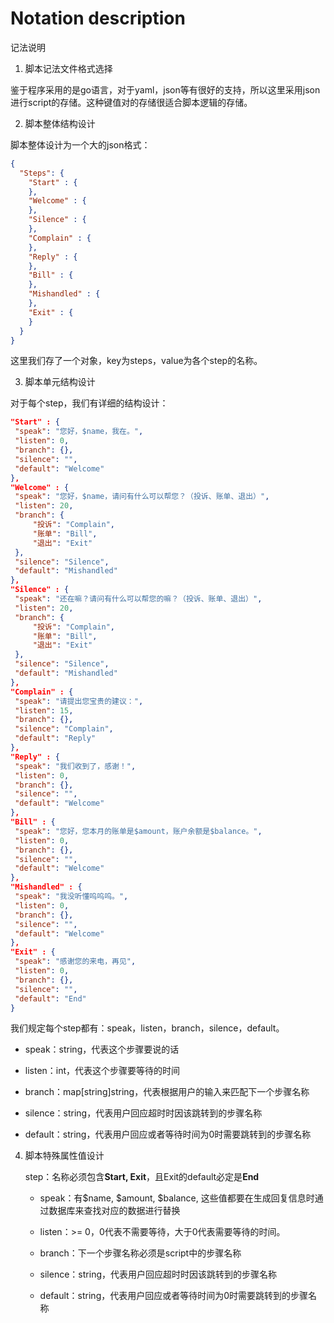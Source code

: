 # Notation description

记法说明



1. 脚本记法文件格式选择

  鉴于程序采用的是go语言，对于yaml，json等有很好的支持，所以这里采用json进行script的存储。这种键值对的存储很适合脚本逻辑的存储。

  

2. 脚本整体结构设计

  脚本整体设计为一个大的json格式：

  ```json
  {
    "Steps": {
      "Start" : {
      },
      "Welcome" : {
      },
      "Silence" : {
      },
      "Complain" : {
      },
      "Reply" : {
      },
      "Bill" : {
      },
      "Mishandled" : {
      },
      "Exit" : {
      }
    }
  }
  ```

  这里我们存了一个对象，key为steps，value为各个step的名称。

  

3. 脚本单元结构设计

  对于每个step，我们有详细的结构设计：

  ```json
  "Start" : {
   "speak": "您好，$name，我在。",
   "listen": 0,
   "branch": {},
   "silence": "",
   "default": "Welcome"
  },
  "Welcome" : {
   "speak": "您好，$name，请问有什么可以帮您？（投诉、账单、退出）",
   "listen": 20,
   "branch": {
       "投诉": "Complain",
       "账单": "Bill",
       "退出": "Exit"
   },
   "silence": "Silence",
   "default": "Mishandled"
  },
  "Silence" : {
   "speak": "还在嘛？请问有什么可以帮您的嘛？（投诉、账单、退出）",
   "listen": 20,
   "branch": {
       "投诉": "Complain",
       "账单": "Bill",
       "退出": "Exit"
   },
   "silence": "Silence",
   "default": "Mishandled"
  },
  "Complain" : {
   "speak": "请提出您宝贵的建议：",
   "listen": 15,
   "branch": {},
   "silence": "Complain",
   "default": "Reply"
  },
  "Reply" : {
   "speak": "我们收到了，感谢！",
   "listen": 0,
   "branch": {},
   "silence": "",
   "default": "Welcome"
  },
  "Bill" : {
   "speak": "您好，您本月的账单是$amount，账户余额是$balance。",
   "listen": 0,
   "branch": {},
   "silence": "",
   "default": "Welcome"
  },
  "Mishandled" : {
   "speak": "我没听懂呜呜呜。",
   "listen": 0,
   "branch": {},
   "silence": "",
   "default": "Welcome"
  },
  "Exit" : {
   "speak": "感谢您的来电，再见",
   "listen": 0,
   "branch": {},
   "silence": "",
   "default": "End"
  }
  ```

  我们规定每个step都有：speak，listen，branch，silence，default。

  - speak：string，代表这个步骤要说的话

  - listen：int，代表这个步骤要等待的时间

  - branch：map[string]string，代表根据用户的输入来匹配下一个步骤名称

  - silence：string，代表用户回应超时时因该跳转到的步骤名称

  - default：string，代表用户回应或者等待时间为0时需要跳转到的步骤名称

  

4. 脚本特殊属性值设计

	step：名称必须包含**Start, Exit**，且Exit的default必定是**End**

	- speak：有$name, $amount, $balance, 这些值都要在生成回复信息时通过数据库来查找对应的数据进行替换

	- listen：>= 0，0代表不需要等待，大于0代表需要等待的时间。

	- branch：下一个步骤名称必须是script中的步骤名称

	- silence：string，代表用户回应超时时因该跳转到的步骤名称

	- default：string，代表用户回应或者等待时间为0时需要跳转到的步骤名称



 



